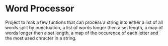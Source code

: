 #  Word Processor

Project to mak a few funtions that can process a string into either a list of 
all words split by punctuation, a list of words longer then a set length, a map 
of words longer then a set length, a map of the occurence of each letter and 
the most used chracter in a string.